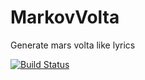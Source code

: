 MarkovVolta
===========

Generate mars volta like lyrics

[![Build Status](https://travis-ci.org/marwi509/MarkovVolta.svg?branch=master)](https://travis-ci.org/marwi509/MarkovVolta)
